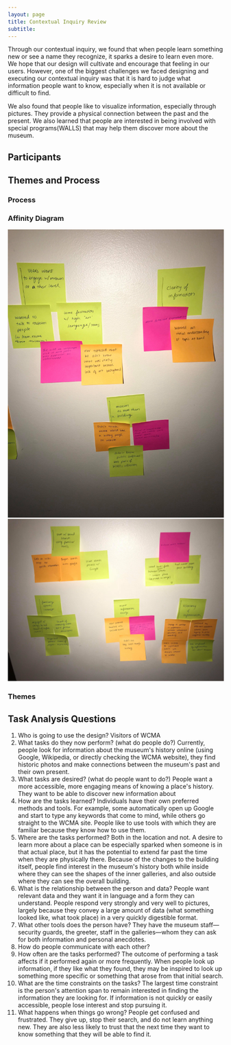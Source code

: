 ```yaml
---
layout: page
title: Contextual Inquiry Review
subtitle:
---
```

Through our contextual inquiry, we found that when people learn something new or see a name they recognize, it sparks a desire to learn even more. We hope that our design will cultivate and encourage that feeling in our users. However, one of the biggest challenges we faced designing and executing our contextual inquiry was that it is hard to judge what information people want to know, especially when it is not available or difficult to find.

We also found that people like to visualize information, especially through pictures. They provide a physical connection between the past and the present. We also learned that people are interested in being involved with special programs(WALLS) that may help them discover more about the museum.

## Participants

## Themes and Process

### Process

### Affinity Diagram
![](/img/affinity-diagram1.jpg)
![](/img/affinity-diagram2.jpg)

### Themes

## Task Analysis Questions

1. Who is going to use the design?
  Visitors of WCMA
2. What tasks do they now perform? (what do people do?)
  Currently, people look for information about the museum's history online (using Google, Wikipedia, or directly checking the WCMA website), they find historic photos and make connections between the museum's past and their own present.
3. What tasks are desired? (what do people want to do?)
  People want a more accessible, more engaging means of knowing a place's history. They want to be able to discover new information about
4. How are the tasks learned?
  Individuals have their own preferred methods and tools. For example, some automatically open up Google and start to type any keywords that come to mind, while others go straight to the WCMA site. People like to use tools with which they are familiar because they know how to use them.
5. Where are the tasks performed?
  Both in the location and not. A desire to learn more about a place can be especially sparked when someone is in that actual place, but it has the potential to extend far past the time when they are physically there. Because of the changes to the building itself, people find interest in the museum's history both while inside where they can see the shapes of the inner galleries, and also outside where they can see the overall building.
6. What is the relationship between the person and data?
  People want relevant data and they want it in language and a form they can understand. People respond very strongly and very well to pictures, largely because they convey a large amount of data (what something looked like, what took place) in a very quickly digestible format.
7. What other tools does the person have?
  They have the museum staff—security guards, the greeter, staff in the galleries—whom they can ask for both information and personal anecdotes.
8. How do people communicate with each other?
9. How often are the tasks performed?
  The outcome of performing a task affects if it performed again or more frequently. When people look up information, if they like what they found, they may be inspired to look up something more specific or something that arose from that initial search.
10. What are the time constraints on the tasks?
  The largest time constraint is the person's attention span to remain interested in finding the information they are looking for. If information is not quickly or easily accessible, people lose interest and stop pursuing it.
11. What happens when things go wrong?
  People get confused and frustrated. They give up, stop their search, and do not learn anything new. They are also less likely to trust that the next time they want to know something that they will be able to find it.
